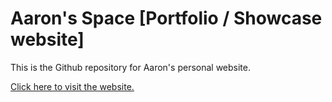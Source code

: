 Aaron's Space [Portfolio / Showcase website]
===================

This is the Github repository for Aaron's personal website. 

<a href="http://aaronbaw.com/">Click here to visit the website.</a>

